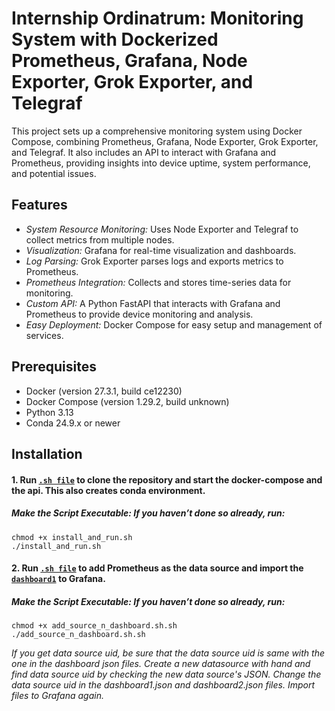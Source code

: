 # Internship Ordinatrum: Monitoring System with Dockerized Prometheus, Grafana, Node Exporter, Grok Exporter, and Telegraf

This project sets up a comprehensive monitoring system using Docker Compose, combining Prometheus, Grafana, Node Exporter, Grok Exporter, and Telegraf. It also includes an API to interact with Grafana and Prometheus, providing insights into device uptime, system performance, and potential issues.

## Features

- *System Resource Monitoring:* Uses Node Exporter and Telegraf to collect metrics from multiple nodes.
- *Visualization:* Grafana for real-time visualization and dashboards.
- *Log Parsing:* Grok Exporter parses logs and exports metrics to Prometheus.
- *Prometheus Integration:* Collects and stores time-series data for monitoring.
- *Custom API:* A Python FastAPI that interacts with Grafana and Prometheus to provide device monitoring and analysis.
- *Easy Deployment:* Docker Compose for easy setup and management of services.

## Prerequisites

- Docker (version 27.3.1, build ce12230)
- Docker Compose (version 1.29.2, build unknown)
- Python 3.13
- Conda 24.9.x or newer

## Installation

#### 1. Run [`.sh file`](install_and_run.sh) to clone the repository and start the docker-compose and the api. This also creates conda environment.

##### Make the Script Executable: If you haven’t done so already, run:

```
chmod +x install_and_run.sh
./install_and_run.sh
```

#### 2. Run [`.sh file`](add_source_n_dashboard.sh) to add Prometheus as the data source and import the [`dashboard1`](monitoring-system/dashboards/dashboard1.json) to Grafana.

##### Make the Script Executable: If you haven’t done so already, run:

```
chmod +x add_source_n_dashboard.sh.sh
./add_source_n_dashboard.sh.sh
```

*If you get data source uid, be sure that the data source uid is same with the one in the dashboard json files. Create a new datasource with hand and find data source uid by checking the new data source's JSON. Change the data source uid in the dashboard1.json and dashboard2.json files. Import files to Grafana again.*

